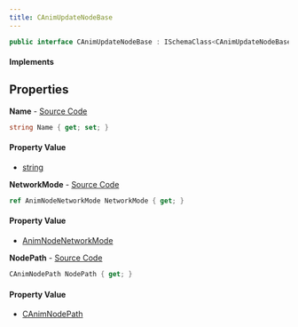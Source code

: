 ```yaml
---
title: CAnimUpdateNodeBase
---
```


```csharp
public interface CAnimUpdateNodeBase : ISchemaClass<CAnimUpdateNodeBase>, ISchemaField, ISchemaClass, INativeHandle
```

#### Implements

## Properties

**Name** - [Source Code](https://github.com/swiftly-solution/swiftlys2/blob/main/managed/src/SwiftlyS2.Generated/Schemas/Interfaces/CAnimUpdateNodeBase.cs#L20)

```csharp
string Name { get; set; }
```

#### Property Value

- [string](https://learn.microsoft.com/dotnet/api/system.string)

**NetworkMode** - [Source Code](https://github.com/swiftly-solution/swiftlys2/blob/main/managed/src/SwiftlyS2.Generated/Schemas/Interfaces/CAnimUpdateNodeBase.cs#L18)

```csharp
ref AnimNodeNetworkMode NetworkMode { get; }
```

#### Property Value

- [AnimNodeNetworkMode](/docs/api/shared/schemadefinitions/animnodenetworkmode)

**NodePath** - [Source Code](https://github.com/swiftly-solution/swiftlys2/blob/main/managed/src/SwiftlyS2.Generated/Schemas/Interfaces/CAnimUpdateNodeBase.cs#L16)

```csharp
CAnimNodePath NodePath { get; }
```

#### Property Value

- [CAnimNodePath](/docs/api/shared/schemadefinitions/canimnodepath)

